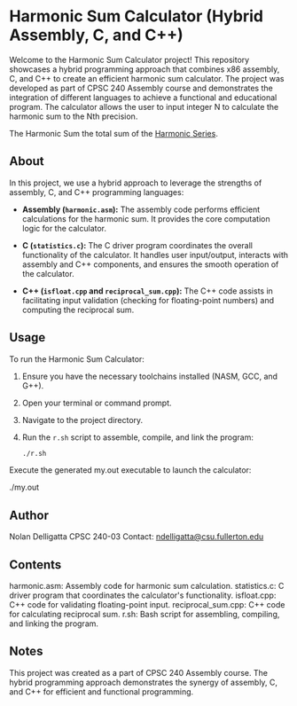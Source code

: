 # Harmonic Sum Calculator (Hybrid Assembly, C, and C++)

Welcome to the Harmonic Sum Calculator project! This repository showcases a hybrid programming approach that combines x86 assembly, C, and C++ to create an efficient harmonic sum calculator. The project was developed as part of CPSC 240 Assembly course and demonstrates the integration of different languages to achieve a functional and educational program. The calculator allows the user to input integer N to calculate the harmonic sum to the Nth precision. 

The Harmonic Sum the total sum of the [Harmonic Series](https://en.wikipedia.org/wiki/Harmonic_series_(mathematics)).

## About

In this project, we use a hybrid approach to leverage the strengths of assembly, C, and C++ programming languages:

- **Assembly (`harmonic.asm`):** The assembly code performs efficient calculations for the harmonic sum. It provides the core computation logic for the calculator.

- **C (`statistics.c`):** The C driver program coordinates the overall functionality of the calculator. It handles user input/output, interacts with assembly and C++ components, and ensures the smooth operation of the calculator.

- **C++ (`isfloat.cpp` and `reciprocal_sum.cpp`):** The C++ code assists in facilitating input validation (checking for floating-point numbers) and computing the reciprocal sum.

## Usage

To run the Harmonic Sum Calculator:

1. Ensure you have the necessary toolchains installed (NASM, GCC, and G++).
2. Open your terminal or command prompt.
3. Navigate to the project directory.
4. Run the `r.sh` script to assemble, compile, and link the program:

   ```bash
   ./r.sh
Execute the generated my.out executable to launch the calculator:

./my.out

## Author
Nolan Delligatta
CPSC 240-03
Contact: ndelligatta@csu.fullerton.edu

## Contents
harmonic.asm: Assembly code for harmonic sum calculation.
statistics.c: C driver program that coordinates the calculator's functionality.
isfloat.cpp: C++ code for validating floating-point input.
reciprocal_sum.cpp: C++ code for calculating reciprocal sum.
r.sh: Bash script for assembling, compiling, and linking the program.

## Notes
This project was created as a part of CPSC 240 Assembly course.
The hybrid programming approach demonstrates the synergy of assembly, C, and C++ for efficient and functional programming.
